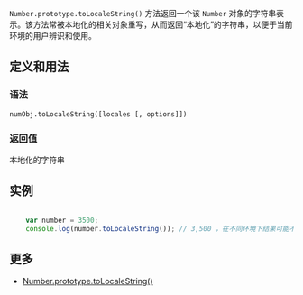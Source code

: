 `Number.prototype.toLocaleString()` 方法返回一个该 `Number` 对象的字符串表示。该方法常被本地化的相关对象重写，从而返回“本地化”的字符串，以便于当前环境的用户辨识和使用。

## 定义和用法

### 语法

`numObj.toLocaleString([locales [, options]])`

### 返回值

本地化的字符串

## 实例

``` javascript

    var number = 3500;
    console.log(number.toLocaleString()); // 3,500 ，在不同环境下结果可能不一样

```

## 更多

*   [Number.prototype.toLocaleString()](https://developer.mozilla.org/zh-CN/docs/Web/JavaScript/Reference/Global_Objects/Number/toLocaleString)